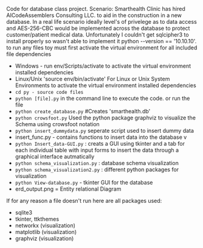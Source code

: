 Code for database class project.
Scenario: Smarthealth Clinic has hired AICodeAssemblers Consulting LLC. to aid in the construction in a new database. In a real life scenario ideally level's of privelege as to data access and AES-256-CBC would be implemented across the database to protect customer/patient medical data. Unfortunately I couldn't get sqlcipher3 to install properly so wasn't able to implement it
python --version == '10.10.10'. 
to run any files toy must first activate the virtual environment for all included file dependencies
- Windows - run env/Scripts/activate to activate the virtual environment installed dependencies
- Linux/Unix 'source env/bin/activate' For Linux or Unix System Environments to activate the virtual environment installed dependencies
- `cd py - source code files`
- `python [file].py` in the command line to execute the code. or run the file
- `python create_database.py` #Creates 'smarthealth.db'
- `python crowsfoot.py` Used the python package graphviz to visualize the Schema using crowsfoot notation
- `python insert_dummydata.py` seperate script used to insert dummy data
- insert_func.py - contains functions to insert data into the database v
- `python Insert_data-GUI.py` : creats a GUI using tkinter and a tab for each individual table with input forms to insert the data through a graphical interface autmatically
- `python schema_visualization.py` : database schema visualization
- `python schema_visualization2.py` : different python packages for visualization
- `python View-database.py` - tkinter GUI for the database
- erd_output.png = Entity relational Diagram

If for any reason a file doesn't run here are all packages used:
- sqlite3
- tkinter, ttkthemes
- networkx (visualization)
- matplotlib (visualization)
- graphviz (visualization)
